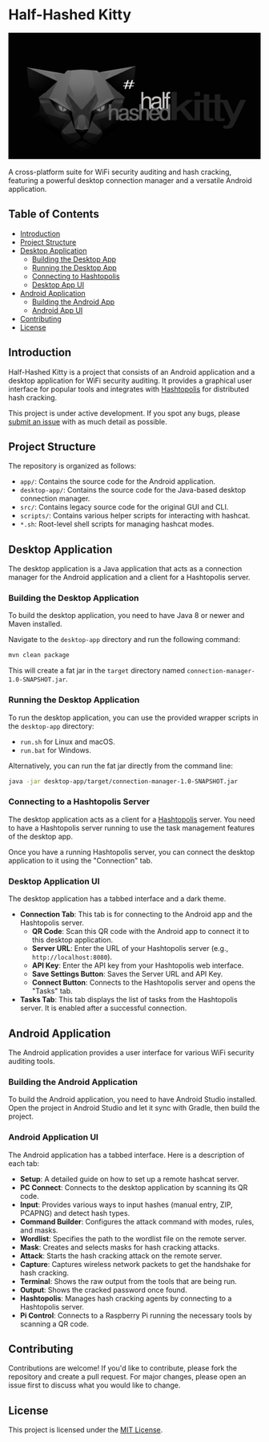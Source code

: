 # Half-Hashed Kitty

![Half-Hashed Kitty Banner](app/src/main/res/drawable/half_hashed_kitty_banner.png?raw=true "Half-Hashed Kitty")

A cross-platform suite for WiFi security auditing and hash cracking, featuring a powerful desktop connection manager and a versatile Android application.

## Table of Contents

- [Introduction](#introduction)
- [Project Structure](#project-structure)
- [Desktop Application](#desktop-application)
  - [Building the Desktop App](#building-the-desktop-application)
  - [Running the Desktop App](#running-the-desktop-application)
  - [Connecting to Hashtopolis](#connecting-to-a-hashtopolis-server)
  - [Desktop App UI](#desktop-application-ui)
- [Android Application](#android-application)
  - [Building the Android App](#building-the-android-application)
  - [Android App UI](#android-application-ui)
- [Contributing](#contributing)
- [License](#license)

## Introduction

Half-Hashed Kitty is a project that consists of an Android application and a desktop application for WiFi security auditing. It provides a graphical user interface for popular tools and integrates with [Hashtopolis](https://hashtopolis.org/) for distributed hash cracking.

This project is under active development. If you spot any bugs, please [submit an issue](https://github.com/your-repo/issues) with as much detail as possible.

## Project Structure

The repository is organized as follows:

-   `app/`: Contains the source code for the Android application.
-   `desktop-app/`: Contains the source code for the Java-based desktop connection manager.
-   `src/`: Contains legacy source code for the original GUI and CLI.
-   `scripts/`: Contains various helper scripts for interacting with hashcat.
-   `*.sh`: Root-level shell scripts for managing hashcat modes.

## Desktop Application

The desktop application is a Java application that acts as a connection manager for the Android application and a client for a Hashtopolis server.

### Building the Desktop Application

To build the desktop application, you need to have Java 8 or newer and Maven installed.

Navigate to the `desktop-app` directory and run the following command:
```bash
mvn clean package
```
This will create a fat jar in the `target` directory named `connection-manager-1.0-SNAPSHOT.jar`.

### Running the Desktop Application

To run the desktop application, you can use the provided wrapper scripts in the `desktop-app` directory:
-   `run.sh` for Linux and macOS.
-   `run.bat` for Windows.

Alternatively, you can run the fat jar directly from the command line:
```bash
java -jar desktop-app/target/connection-manager-1.0-SNAPSHOT.jar
```

### Connecting to a Hashtopolis Server

The desktop application acts as a client for a [Hashtopolis](https://hashtopolis.org/) server. You need to have a Hashtopolis server running to use the task management features of the desktop app.

Once you have a running Hashtopolis server, you can connect the desktop application to it using the "Connection" tab.

### Desktop Application UI

The desktop application has a tabbed interface and a dark theme.

-   **Connection Tab**: This tab is for connecting to the Android app and the Hashtopolis server.
    -   **QR Code**: Scan this QR code with the Android app to connect it to this desktop application.
    -   **Server URL**: Enter the URL of your Hashtopolis server (e.g., `http://localhost:8080`).
    -   **API Key**: Enter the API key from your Hashtopolis web interface.
    -   **Save Settings Button**: Saves the Server URL and API Key.
    -   **Connect Button**: Connects to the Hashtopolis server and opens the "Tasks" tab.
-   **Tasks Tab**: This tab displays the list of tasks from the Hashtopolis server. It is enabled after a successful connection.

## Android Application

The Android application provides a user interface for various WiFi security auditing tools.

### Building the Android Application

To build the Android application, you need to have Android Studio installed. Open the project in Android Studio and let it sync with Gradle, then build the project.

### Android Application UI

The Android application has a tabbed interface. Here is a description of each tab:

-   **Setup**: A detailed guide on how to set up a remote hashcat server.
-   **PC Connect**: Connects to the desktop application by scanning its QR code.
-   **Input**: Provides various ways to input hashes (manual entry, ZIP, PCAPNG) and detect hash types.
-   **Command Builder**: Configures the attack command with modes, rules, and masks.
-   **Wordlist**: Specifies the path to the wordlist file on the remote server.
-   **Mask**: Creates and selects masks for hash cracking attacks.
-   **Attack**: Starts the hash cracking attack on the remote server.
-   **Capture**: Captures wireless network packets to get the handshake for hash cracking.
-   **Terminal**: Shows the raw output from the tools that are being run.
-   **Output**: Shows the cracked password once found.
-   **Hashtopolis**: Manages hash cracking agents by connecting to a Hashtopolis server.
-   **Pi Control**: Connects to a Raspberry Pi running the necessary tools by scanning a QR code.

## Contributing

Contributions are welcome! If you'd like to contribute, please fork the repository and create a pull request. For major changes, please open an issue first to discuss what you would like to change.

## License

This project is licensed under the [MIT License](LICENSE).
